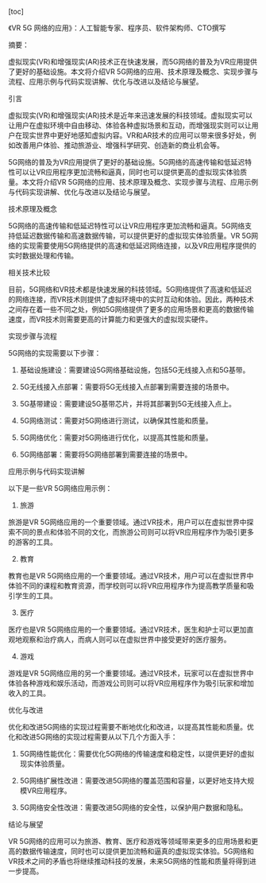 
[toc]                    
                
                
《VR 5G 网络的应用》：人工智能专家、程序员、软件架构师、CTO撰写

摘要：

虚拟现实(VR)和增强现实(AR)技术正在快速发展，而5G网络的普及为VR应用提供了更好的基础设施。本文将介绍VR 5G网络的应用、技术原理及概念、实现步骤与流程、应用示例与代码实现讲解、优化与改进以及结论与展望。

引言

虚拟现实(VR)和增强现实(AR)技术是近年来迅速发展的科技领域。虚拟现实可以让用户在虚拟环境中自由移动、体验各种虚拟场景和互动，而增强现实则可以让用户在现实世界中更好地感知虚拟内容。VR和AR技术的应用可以带来很多好处，例如改善用户体验、推动旅游业、增强科学研究、创造新的商业机会等。

5G网络的普及为VR应用提供了更好的基础设施。5G网络的高速传输和低延迟特性可以让VR应用程序更加流畅和逼真，同时也可以提供更高的虚拟现实体验质量。本文将介绍VR 5G网络的应用、技术原理及概念、实现步骤与流程、应用示例与代码实现讲解、优化与改进以及结论与展望。

技术原理及概念

5G网络的高速传输和低延迟特性可以让VR应用程序更加流畅和逼真。5G网络支持低延迟数据传输和高速数据传输，可以提供更好的虚拟现实体验质量。VR 5G网络的实现需要使用5G网络提供的高速和低延迟网络连接，以及VR应用程序提供的实时数据处理和传输。

相关技术比较

目前，5G网络和VR技术都是快速发展的科技领域。5G网络提供了高速和低延迟的网络连接，而VR技术则提供了虚拟环境中的实时互动和体验。因此，两种技术之间存在着一些不同之处，例如5G网络提供了更多的应用场景和更高的数据传输速度，而VR技术则需要更高的计算能力和更强大的虚拟现实硬件。

实现步骤与流程

5G网络的实现需要以下步骤：

1. 基础设施建设：需要建设5G网络基础设施，包括5G无线接入点和5G基带。

2. 5G无线接入点部署：需要将5G无线接入点部署到需要连接的场景中。

3. 5G基带建设：需要建设5G基带芯片，并将其部署到5G无线接入点上。

4. 5G网络测试：需要对5G网络进行测试，以确保其性能和质量。

5. 5G网络优化：需要对5G网络进行优化，以提高其性能和质量。

6. 5G网络部署：需要将5G网络部署到需要连接的场景中。

应用示例与代码实现讲解

以下是一些VR 5G网络应用示例：

1. 旅游

旅游是VR 5G网络应用的一个重要领域。通过VR技术，用户可以在虚拟世界中探索不同的景点和体验不同的文化，而旅游公司则可以将VR应用程序作为吸引更多的游客的工具。

2. 教育

教育也是VR 5G网络应用的一个重要领域。通过VR技术，用户可以在虚拟世界中体验不同的课程和教育资源，而学校则可以将VR应用程序作为提高教学质量和吸引学生的工具。

3. 医疗

医疗也是VR 5G网络应用的一个重要领域。通过VR技术，医生和护士可以更加直观地观察和治疗病人，而病人则可以在虚拟世界中接受更好的医疗服务。

4. 游戏

游戏是VR 5G网络应用的另一个重要领域。通过VR技术，玩家可以在虚拟世界中体验各种游戏和娱乐活动，而游戏公司则可以将VR应用程序作为吸引玩家和增加收入的工具。

优化与改进

优化和改进5G网络的实现过程需要不断地优化和改进，以提高其性能和质量。优化和改进5G网络的实现过程需要从以下几个方面入手：

1. 5G网络性能优化：需要优化5G网络的传输速度和稳定性，以提供更好的虚拟现实体验质量。

2. 5G网络扩展性改进：需要改进5G网络的覆盖范围和容量，以更好地支持大规模VR应用程序。

3. 5G网络安全性改进：需要改进5G网络的安全性，以保护用户数据和隐私。

结论与展望

VR 5G网络的应用可以为旅游、教育、医疗和游戏等领域带来更多的应用场景和更高的数据传输速度，同时也可以提供更加流畅和逼真的虚拟现实体验。5G网络和VR技术之间的矛盾也将继续推动科技的发展，未来5G网络的性能和质量将得到进一步提高。

